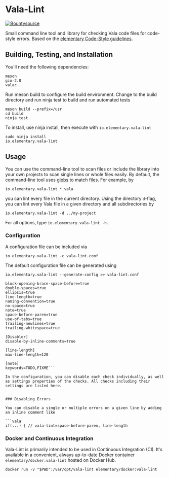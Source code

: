 # Vala-Lint

[![Bountysource](https://www.bountysource.com/badge/tracker?tracker_id=45980444)](https://www.bountysource.com/trackers/45980444-elementary-Vala-lint)

Small command line tool and library for checking Vala code files for code-style errors.
Based on the [elementary Code-Style guidelines](https://elementary.io/docs/code/reference#code-style).


## Building, Testing, and Installation
You'll need the following dependencies:

    meson
    gio-2.0
    valac

Run meson build to configure the build environment. Change to the build directory and run ninja test to build and run automated tests

    meson build --prefix=/usr
    cd build
    ninja test

To install, use ninja install, then execute with `io.elementary.vala-lint`

    sudo ninja install
    io.elementary.vala-lint


## Usage
You can use the command-line tool to scan files or include the library into your own projects to scan single lines or whole files easily. By default, the command-line tool uses [globs](https://en.wikipedia.org/wiki/Glob_%28programming%29) to match files. For example, by

    io.elementary.vala-lint *.vala

you can lint every file in the current directory. Using the directory `d`-flag, you can lint every Vala file in a given directory and all subdirectories by

    io.elementary.vala-lint -d ../my-project

For all options, type `io.elementary.vala-lint -h`.

### Configuration
A configuration file can be included via

    io.elementary.vala-lint -c vala-lint.conf

The default configuration file can be generated using

    io.elementary.vala-lint --generate-config >> vala-lint.conf

```[Checks]
block-opening-brace-space-before=true
double-spaces=true
ellipsis=true
line-length=true
naming-convention=true
no-space=true
note=true
space-before-paren=true
use-of-tabs=true
trailing-newlines=true
trailing-whitespace=true

[Disabler]
disable-by-inline-comments=true

[line-length]
max-line-length=120

[note]
keywords=TODO,FIXME```

In the configuration, you can disable each check individually, as well as settings properties of the checks. All checks including their settings are listed here.


### Disabling Errors

You can disable a single or multiple errors on a given line by adding an inline comment like

```vala
if(...) { // vala-lint=space-before-paren, line-length
```

### Docker and Continuous Integration
Vala-Lint is primarily intended to be used in Continuous Integration (CI). It's available in a convenient, always up-to-date Docker container `elementary/docker:vala-lint` hosted on Docker Hub.

    docker run -v "$PWD":/var/opt/vala-lint elementary/docker:vala-lint
